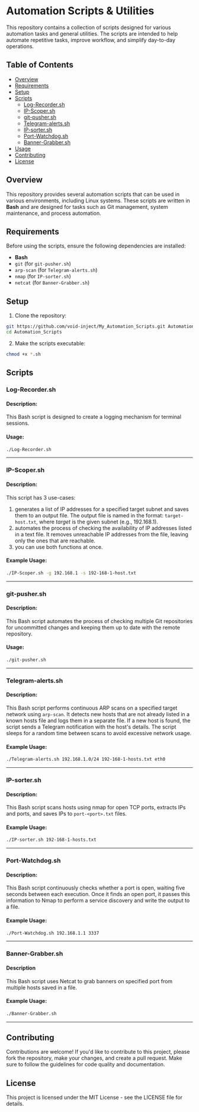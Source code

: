 # Automation Scripts & Utilities

This repository contains a collection of scripts designed for various automation tasks and general utilities. The scripts are intended to help automate repetitive tasks, improve workflow, and simplify day-to-day operations.

## Table of Contents

- [Overview](#overview)
- [Requirements](#requirements)
- [Setup](#setup)
- [Scripts](#scripts)
    - [Log-Recorder.sh](#log-recordersh)
    - [IP-Scoper.sh](#ip-scopersh)
    - [git-pusher.sh](#git-pushersh)
    - [Telegram-alerts.sh](#telegram-alertssh)
    - [IP-sorter.sh](ip-sortersh)
    - [Port-Watchdog.sh](#port-watchdogsh)
    - [Banner-Grabber.sh](banner-grabbersh)
- [Usage](#usage)
- [Contributing](#contributing)
- [License](#license)

## Overview

This repository provides several automation scripts that can be used in various environments, including Linux systems. These scripts are written in **Bash** and are designed for tasks such as Git management, system maintenance, and process automation.

## Requirements

Before using the scripts, ensure the following dependencies are installed:

- **Bash**
- `git` (for `git-pusher.sh`) 
- `arp-scan` (for `Telegram-alerts.sh`)
- `nmap` (for `IP-sorter.sh`)
- `netcat` (for `Banner-Grabber.sh`)

## Setup

1. Clone the repository:
```bash
git https://github.com/void-inject/My_Automation_Scripts.git Automation_Scripts
cd Automation_Scripts
```

2. Make the scripts executable:
```bash
chmod +x *.sh
```

## Scripts

### Log-Recorder.sh

#### Description:

This Bash script is designed to create a logging mechanism for terminal sessions.

#### Usage:

```bash
./Log-Recorder.sh
```

---

### IP-Scoper.sh

#### Description:

This script has 3 use-cases:
1. generates a list of IP addresses for a specified target subnet and saves them to an output file. The output file is named in the format: `target-host.txt`, where _target_ is the given subnet (e.g., 192.168.1).
2. automates the process of checking the availability of IP addresses listed in a text file. It removes unreachable IP addresses from the file, leaving only the ones that are reachable.
3. you can use both functions at once.

#### Example Usage:

```bash
./IP-Scoper.sh -g 192.168.1 -s 192-168-1-host.txt
```

---

### git-pusher.sh

#### Description:

This Bash script automates the process of checking multiple Git repositories for uncommitted changes and keeping them up to date with the remote repository.

#### Usage:

```bash
./git-pusher.sh
```

---

### Telegram-alerts.sh

#### Description:

This Bash script performs continuous ARP scans on a specified target network using `arp-scan`. It detects new hosts that are not already listed in a known hosts file and logs them in a separate file. If a new host is found, the script sends a Telegram notification with the host's details. The script sleeps for a random time between scans to avoid excessive network usage.

#### Example Usage:

```bash
./Telegram-alerts.sh 192.168.1.0/24 192-168-1-hosts.txt eth0
```

---

### IP-sorter.sh

#### Description:

This Bash script scans hosts using nmap for open TCP ports, extracts IPs and ports, and saves IPs to `port-<port>.txt` files.
#### Example Usage:

```bash
./IP-sorter.sh 192-168-1-hosts.txt
```

---

### Port-Watchdog.sh

#### Description:

This Bash script continuously checks whether a port is open, waiting five seconds between each execution. Once it finds an open port, it passes this information to Nmap to perform a service discovery and write the output to a file.

#### Example Usage:

```bash
./Port-Watchdog.sh 192.168.1.1 3337
```

---

### Banner-Grabber.sh

#### Description

This Bash script uses Netcat to grab banners on specified port from multiple hosts saved in a file.

#### Example Usage:

```bash
./Banner-Grabber.sh
```

---

## Contributing

Contributions are welcome! If you'd like to contribute to this project, please fork the repository, make your changes, and create a pull request. Make sure to follow the guidelines for code quality and documentation.

## License

This project is licensed under the MIT License - see the LICENSE file for details.
